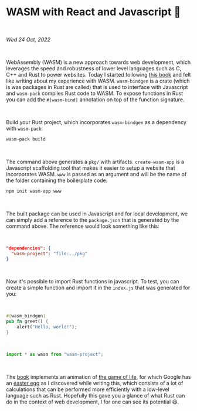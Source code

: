 # WASM with React and Javascript :crab:

&nbsp;

*Wed 24 Oct, 2022*

&nbsp;

WebAssembly (WASM) is a new approach towards web development, which leverages the speed and robustness of lower level languages such as C, C++ and Rust to power websites. Today I started following [this book](https://rustwasm.github.io/docs/book/game-of-life/setup.html) and felt like writing about my experience with WASM. `wasm-bindgen` is a crate (which is was packages in Rust are called) that is used to interface with Javascript and `wasm-pack` compiles Rust code to WASM. To expose functions in Rust you can add the `#[wasm-bind]` annotation on top of the function signature.

&nbsp;

Build your Rust project, which incorporates `wasm-bindgen` as a dependency with `wasm-pack`:

```bash
wasm-pack build
```

&nbsp;

The command above generates a `pkg/` with artifacts. `create-wasm-app` is a Javascript scaffolding tool that makes it easier to setup a website that incorporates WASM. `www` is passed as an argument and will be the name of the folder containing the boilerplate code:

```bash
npm init wasm-app www
```

&nbsp;

The built package can be used in Javascript and for local development, we can simply add a reference to the `package.json` that is generated by the command above. The reference would look something like this:

&nbsp;

```json
"dependencies": {
  "wasm-project": "file:../pkg"
}
```

&nbsp;

Now it's possible to import Rust functions in javascript. To test, you can create a simple function and import it in the `index.js` that was generated for you:

&nbsp;

```rust
#[wasm_bindgen]
pub fn greet() {
    alert("Hello, world!");
}
```

&nbsp;

```javascript
import * as wasm from "wasm-project";
```

&nbsp;

The [book](https://rustwasm.github.io/docs/book/game-of-life/setup.html) implements an animation of [the game of life](https://playgameoflife.com/), for which Google has an [easter egg](https://www.google.com/search?q=game+of+life+) as I discovered while writing this, which consists of a lot of calculations that can be performed more efficiently with a low-level language such as Rust. Hopefully this gave you a glance of what Rust can do in the context of web development, I for one can see its potential :smiley:.
